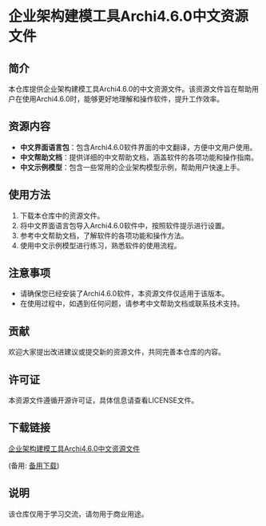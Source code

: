 # 企业架构建模工具Archi4.6.0中文资源文件

## 简介
本仓库提供企业架构建模工具Archi4.6.0的中文资源文件。该资源文件旨在帮助用户在使用Archi4.6.0时，能够更好地理解和操作软件，提升工作效率。

## 资源内容
- **中文界面语言包**：包含Archi4.6.0软件界面的中文翻译，方便中文用户使用。
- **中文帮助文档**：提供详细的中文帮助文档，涵盖软件的各项功能和操作指南。
- **中文示例模型**：包含一些常用的企业架构模型示例，帮助用户快速上手。

## 使用方法
1. 下载本仓库中的资源文件。
2. 将中文界面语言包导入Archi4.6.0软件中，按照软件提示进行设置。
3. 参考中文帮助文档，了解软件的各项功能和操作方法。
4. 使用中文示例模型进行练习，熟悉软件的使用流程。

## 注意事项
- 请确保您已经安装了Archi4.6.0软件，本资源文件仅适用于该版本。
- 在使用过程中，如遇到任何问题，请参考中文帮助文档或联系技术支持。

## 贡献
欢迎大家提出改进建议或提交新的资源文件，共同完善本仓库的内容。

## 许可证
本资源文件遵循开源许可证，具体信息请查看LICENSE文件。

## 下载链接
[企业架构建模工具Archi4.6.0中文资源文件](https://pan.quark.cn/s/cd9b1910753a) 

(备用: [备用下载](https://pan.baidu.com/s/1uB855qWEqjXxjnXl1hr1pA?pwd=1234))

## 说明

该仓库仅用于学习交流，请勿用于商业用途。
